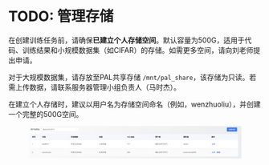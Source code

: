 # TODO: 管理存储

在创建训练任务前，请确保**已建立个人存储空间**。默认容量为500G，适用于代码、训练结果和小规模数据集（如CIFAR）的存储。如需更多空间，请向刘老师提出申请。

对于大规模数据集，请存放至PAL共享存储 `/mnt/pal_share`，该存储为只读。若需上传数据，请联系服务器管理小组负责人（马时杰）。

在建立个人存储时，建议以用户名为存储空间命名（例如，wenzhuoliu），并创建一个完整的500G空间。

<figure><img src=".gitbook/assets/image (10).png" alt=""><figcaption></figcaption></figure>



